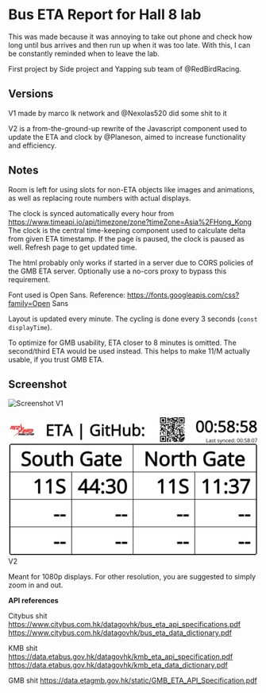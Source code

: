# Bus ETA Report for Hall 8 lab

This was made because it was annoying to take out phone and check how long until bus arrives and then run up when it was too late. With this, I can be constantly reminded when to leave the lab.

First project by Side project and Yapping sub team of @RedBirdRacing.

## Versions
V1 made by marco lk network and @Nexolas520 did some shit to it

V2 is a from-the-ground-up rewrite of the Javascript component used to update the ETA and clock by @Planeson, aimed to increase functionality and efficiency.

## Notes
Room is left for using slots for non-ETA objects like images and animations, as well as replacing route numbers with actual displays.

The clock is synced automatically every hour from https://www.timeapi.io/api/timezone/zone?timeZone=Asia%2FHong_Kong
The clock is the central time-keeping component used to calculate delta from given ETA timestamp.
If the page is paused, the clock is paused as well. Refresh page to get updated time.

The html probably only works if started in a server due to CORS policies of the GMB ETA server. Optionally use a no-cors proxy to bypass this requirement.

Font used is Open Sans.
Reference: https://fonts.googleapis.com/css?family=Open Sans

Layout is updated every minute. The cycling is done every 3 seconds (`const displayTime`).

To optimize for GMB usability, ETA closer to 8 minutes is omitted. The second/third ETA would be used instead. This helps to make 11/M actually usable, if you trust GMB ETA.

## Screenshot
![Screenshot](screenshot.jpg)
V1

![Screenshot](ScreenshotV2.png)
V2

Meant for 1080p displays. For other resolution, you are suggested to simply zoom in and out.




**API references**

Citybus shit
<https://www.citybus.com.hk/datagovhk/bus_eta_api_specifications.pdf>
<https://www.citybus.com.hk/datagovhk/bus_eta_data_dictionary.pdf>

KMB shit
<https://data.etabus.gov.hk/datagovhk/kmb_eta_api_specification.pdf>
<https://data.etabus.gov.hk/datagovhk/kmb_eta_data_dictionary.pdf>

GMB shit
<https://data.etagmb.gov.hk/static/GMB_ETA_API_Specification.pdf>
